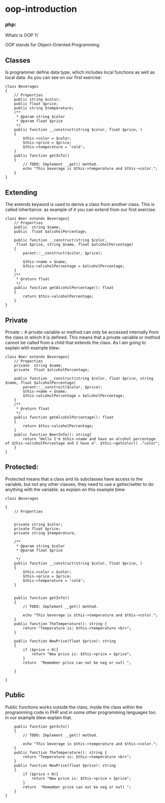 # oop-introduction
### php:

Whats is OOP ?/

OOP stands for Object-Oriented Programming.

## Classes 
Is programmer define data type, 
which includes local functions as well as local
data. As you can see on our first exercise: 
```` 
class Beverages
{
    // Properties
    public string $color;
    public float $price;
    public string $temperature;
    /**
     * @param string $color
     * @param float $price
     */
    public function __construct(string $color, float $price, )
    {
        $this->color = $color;
        $this->price = $price;
        $this->temperature = 'cold';
    }
    public function getInfo()
    {
        // TODO: Implement __get() method.
        echo "This beverage is $this->temperature and $this->color.";
    }
}
````
## Extending 
The extends keyword is used to derive a class
from another class. This is called inheritance. as 
example of it you can extend from our 
first exercise.
```
class Beer extends Beverages{
    // Properties
    public  string $name;
    public  float $alcoholPercentage;

    public function __construct(string $color,
     float $price, string $name, float $alcoholPercentage)
    {
        parent::__construct($color, $price);

        $this->name = $name;
        $this->alcoholPercentage = $alcoholPercentage;
    }
    /**
     * @return float
     */
    public function getAlcoholPercentage(): float
    {
        return $this->alcoholPercentage;
    }
}
```
## Private 
Private :: A private variable or method can 
only be accessed internally from the class
in which it is defined. This means that a 
private variable or method cannot be called
from a child that extends the class.
As I am going to explain with example blew:
```
class Beer extends Beverages{
    // Properties
    private  string $name;
    private  float $alcoholPercentage;
    
    public function __construct(string $color, float $price, string $name, float $alcoholPercentage)
        parent::__construct($color, $price);
        $this->name = $name;
        $this->alcoholPercentage = $alcoholPercentage;
    }
    /**
     * @return float
     */
    public function getAlcoholPercentage(): float
    {
        return $this->alcoholPercentage;
    }
    public function BeerInfo(): string{
        return "Hello I'm $this->name and have an alcohol percentage of $this->alcoholPercentage and I have a". $this->getColor() ."color";
    }
}
````
## Protected:
Protected means that a class and its subclasses
have access to the variable, but not any other
classes, they need to use a getter/setter to
do anything with the variable. as explain on this example 
blew 
```
class Beverages

{
    // Properties


    private string $color;
    private float $price;
    private string $temperature;

    /**
     * @param string $color
     * @param float $price

     */
    public function __construct(string $color, float $price, )
    {
        $this->color = $color;
        $this->price = $price;
        $this->temperature = 'cold';
    }


    public function getInfo()
    {
        // TODO: Implement __get() method.

        echo "This beverage is $this->temperature and $this->color.";
    }
    public function TheTemperature(): string {
        return "Temperature is: $this->temperature <br>";
    }

    public function NewPrice(float $price): string
    {
        if ($price < 0){
            return "New price is: $this->price = $price";
        }
        return  "Remember price can not be neg or null ";

    }

}
```

## Public
Public functions works outside the class,
inside the class within the programming code 
in PHP and in some other programming languages
too. in our example blew explain that.
```
    public function getInfo()
    {
        // TODO: Implement __get() method.

        echo "This beverage is $this->temperature and $this->color.";
    }
    public function TheTemperature(): string {
        return "Temperature is: $this->temperature <br>";
    }
    public function NewPrice(float $price): string
    {
        if ($price < 0){
            return "New price is: $this->price = $price";
        }
        return  "Remember price can not be neg or null ";
    }
}
```